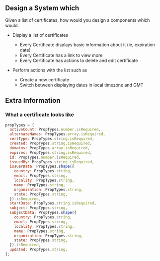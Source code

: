 ## Design a System which

Given a list of certificates, how would you design a components which would:

* Display a list of certificates
  * Every Certificate displays basic information about it (ie, expiration date)
  * Every Certificate has a link to view more
  * Every Certificate has actions to delete and edit certificate
  
* Perform actions with the list such as
  * Create a new certificate
  * Switch between displaying dates in local timezone and GMT

## Extra Information

### What a certificate looks like

```js
propTypes = {
  activeCount: PropTypes.number.isRequired,
  alternateNames: PropTypes.array.isRequired,
  certType: PropTypes.string.isRequired,
  created: PropTypes.string.isRequired,
  domains: PropTypes.array.isRequired,
  expires: PropTypes.string.isRequired,
  id: PropTypes.number.isRequired,
  issuedBy: PropTypes.string.isRequired,
  issuerData: PropTypes.shape({
    country: PropTypes.string,
    email: PropTypes.string,
    locality: PropTypes.string,
    name: PropTypes.string,
    organization: PropTypes.string,
    state: PropTypes.string,
  }).isRequired,
  startDate: PropTypes.string.isRequired,
  subject: PropTypes.string,
  subjectData: PropTypes.shape({
    country: PropTypes.string,
    email: PropTypes.string,
    locality: PropTypes.string,
    name: PropTypes.string,
    organization: PropTypes.string,
    state: PropTypes.string,
  }).isRequired,
  updated: PropTypes.string,
};
```
